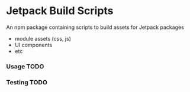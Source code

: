 # Jetpack Build Scripts

An npm package containing scripts to build assets for Jetpack packages

- module assets (css, js)
- UI components
- etc

### Usage TODO

### Testing TODO